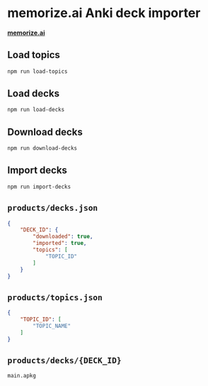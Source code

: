 # memorize.ai Anki deck importer

**[memorize.ai](https://memorize.ai)**

## Load topics

```zsh
npm run load-topics
```

## Load decks

```zsh
npm run load-decks
```

## Download decks

```zsh
npm run download-decks
```

## Import decks

```zsh
npm run import-decks
```

## `products/decks.json`

```json
{
	"DECK_ID": {
		"downloaded": true,
		"imported": true,
		"topics": [
			"TOPIC_ID"
		]
	}
}

```

## `products/topics.json`

```json
{
	"TOPIC_ID": [
		"TOPIC_NAME"
	]
}
```

## `products/decks/{DECK_ID}`

```
main.apkg
```
